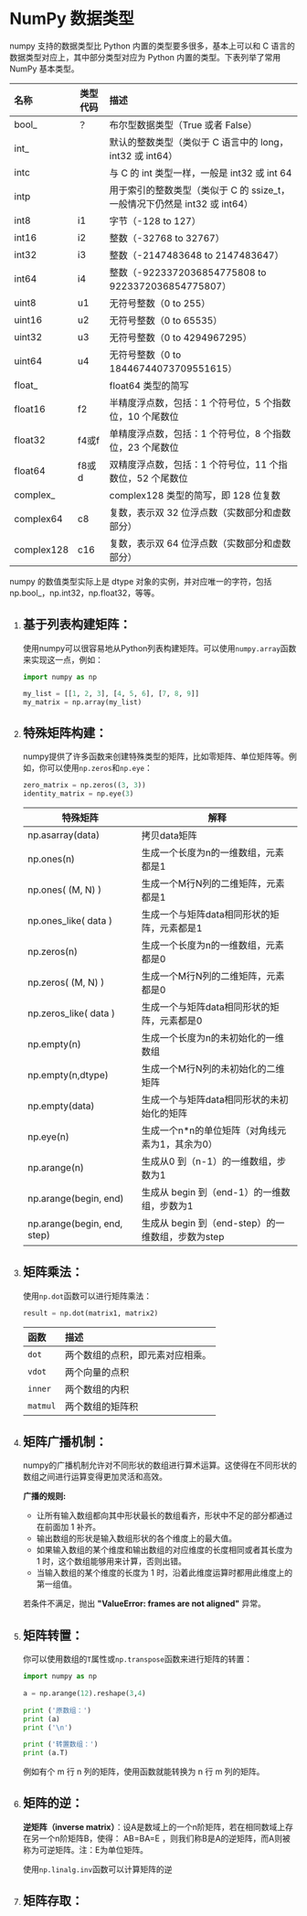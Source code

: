 # NumPy 数据类型

numpy 支持的数据类型比 Python 内置的类型要多很多，基本上可以和 C 语言的数据类型对应上，其中部分类型对应为 Python 内置的类型。下表列举了常用 NumPy 基本类型。

| 名称       | 类型代码 | 描述                                                         |
| :--------- | -------- | :----------------------------------------------------------- |
| bool_      | ？       | 布尔型数据类型（True 或者 False）                            |
| int_       |          | 默认的整数类型（类似于 C 语言中的 long，int32 或 int64）     |
| intc       |          | 与 C 的 int 类型一样，一般是 int32 或 int 64                 |
| intp       |          | 用于索引的整数类型（类似于 C 的 ssize_t，一般情况下仍然是 int32 或 int64） |
| int8       | i1       | 字节（-128 to 127）                                          |
| int16      | i2       | 整数（-32768 to 32767）                                      |
| int32      | i3       | 整数（-2147483648 to 2147483647）                            |
| int64      | i4       | 整数（-9223372036854775808 to 9223372036854775807）          |
| uint8      | u1       | 无符号整数（0 to 255）                                       |
| uint16     | u2       | 无符号整数（0 to 65535）                                     |
| uint32     | u3       | 无符号整数（0 to 4294967295）                                |
| uint64     | u4       | 无符号整数（0 to 18446744073709551615）                      |
| float_     |          | float64 类型的简写                                           |
| float16    | f2       | 半精度浮点数，包括：1 个符号位，5 个指数位，10 个尾数位      |
| float32    | f4或f    | 单精度浮点数，包括：1 个符号位，8 个指数位，23 个尾数位      |
| float64    | f8或d    | 双精度浮点数，包括：1 个符号位，11 个指数位，52 个尾数位     |
| complex_   |          | complex128 类型的简写，即 128 位复数                         |
| complex64  | c8       | 复数，表示双 32 位浮点数（实数部分和虚数部分）               |
| complex128 | c16      | 复数，表示双 64 位浮点数（实数部分和虚数部分）               |

numpy 的数值类型实际上是 dtype 对象的实例，并对应唯一的字符，包括 np.bool_，np.int32，np.float32，等等。



1. ## 基于列表构建矩阵：

   使用numpy可以很容易地从Python列表构建矩阵。可以使用`numpy.array`函数来实现这一点，例如：

   ```python
   import numpy as np
   
   my_list = [[1, 2, 3], [4, 5, 6], [7, 8, 9]]
   my_matrix = np.array(my_list)
   ```

2. ## 特殊矩阵构建：

   numpy提供了许多函数来创建特殊类型的矩阵，比如零矩阵、单位矩阵等。例如，你可以使用`np.zeros`和`np.eye`：

   ```python
   zero_matrix = np.zeros((3, 3))
   identity_matrix = np.eye(3)
   ```

   | 特殊矩阵                    | 解释                                              |
   | --------------------------- | ------------------------------------------------- |
   | np.asarray(data)            | 拷贝data矩阵                                      |
   | np.ones(n)                  | 生成一个长度为n的一维数组，元素都是1              |
   | np.ones( (M, N) )           | 生成一个M行N列的二维矩阵，元素都是1               |
   | np.ones_like( data )        | 生成一个与矩阵data相同形状的矩阵，元素都是1       |
   | np.zeros(n)                 | 生成一个长度为n的一维数组，元素都是0              |
   | np.zeros( (M, N) )          | 生成一个M行N列的二维矩阵，元素都是0               |
   | np.zeros_like( data )       | 生成一个与矩阵data相同形状的矩阵，元素都是0       |
   | np.empty(n)                 | 生成一个长度为n的未初始化的一维数组               |
   | np.empty(n,dtype)           | 生成一个M行N列的未初始化的二维矩阵                |
   | np.empty(data)              | 生成一个与矩阵data相同形状的未初始化的矩阵        |
   | np.eye(n)                   | 生成一个n*n的单位矩阵（对角线元素为1，其余为0）   |
   | np.arange(n)                | 生成从0 到（n-1）的一维数组，步数为1              |
   | np.arange(begin, end)       | 生成从 begin 到（end-1）的一维数组，步数为1       |
   | np.arange(begin, end, step) | 生成从 begin 到（end-step）的一维数组，步数为step |

3. ## 矩阵乘法：

   使用`np.dot`函数可以进行矩阵乘法：

   ```python
   result = np.dot(matrix1, matrix2)
   ```

   | 函数     | 描述                             |
   | :------- | :------------------------------- |
   | `dot`    | 两个数组的点积，即元素对应相乘。 |
   | `vdot`   | 两个向量的点积                   |
   | `inner`  | 两个数组的内积                   |
   | `matmul` | 两个数组的矩阵积                 |

4. ## 矩阵广播机制：

   numpy的广播机制允许对不同形状的数组进行算术运算。这使得在不同形状的数组之间进行运算变得更加灵活和高效。

   **广播的规则:**

   - 让所有输入数组都向其中形状最长的数组看齐，形状中不足的部分都通过在前面加 1 补齐。
   - 输出数组的形状是输入数组形状的各个维度上的最大值。
   - 如果输入数组的某个维度和输出数组的对应维度的长度相同或者其长度为 1 时，这个数组能够用来计算，否则出错。
   - 当输入数组的某个维度的长度为 1 时，沿着此维度运算时都用此维度上的第一组值。

   若条件不满足，抛出 **"ValueError: frames are not aligned"** 异常。

5. ## 矩阵转置：

   你可以使用数组的`T`属性或`np.transpose`函数来进行矩阵的转置：

   ```python
   import numpy as np
    
   a = np.arange(12).reshape(3,4)
    
   print ('原数组：')
   print (a)
   print ('\n')
    
   print ('转置数组：')
   print (a.T)
   ```

   例如有个 m 行 n 列的矩阵，使用函数就能转换为 n 行 m 列的矩阵。

6. ## 矩阵的逆：

   **逆矩阵（inverse matrix）**：设A是数域上的一个n阶矩阵，若在相同数域上存在另一个n阶矩阵B，使得： AB=BA=E ，则我们称B是A的逆矩阵，而A则被称为可逆矩阵。注：E为单位矩阵。

   使用`np.linalg.inv`函数可以计算矩阵的逆

7. ## 矩阵存取：